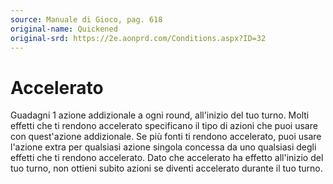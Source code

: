 ```yaml
---
source: Manuale di Gioco, pag. 618
original-name: Quickened
original-srd: https://2e.aonprd.com/Conditions.aspx?ID=32
---
```


# Accelerato

Guadagni 1 azione addizionale a ogni round, all'inizio del tuo turno. Molti
effetti che ti rendono accelerato specificano il tipo di azioni che puoi usare
con quest'azione addizionale. Se più fonti ti rendono accelerato, puoi usare
l'azione extra per qualsiasi azione singola concessa da uno qualsiasi degli
effetti che ti rendono accelerato. Dato che accelerato ha effetto all'inizio del
tuo turno, non ottieni subito azioni se diventi accelerato durante il tuo turno.
